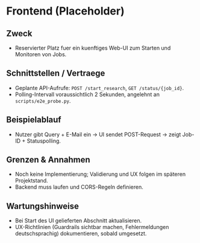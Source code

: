 # Frontend (Placeholder)

## Zweck
- Reservierter Platz fuer ein kuenftiges Web-UI zum Starten und Monitoren von Jobs.

## Schnittstellen / Vertraege
- Geplante API-Aufrufe: `POST /start_research`, `GET /status/{job_id}`.
- Polling-Intervall voraussichtlich 2 Sekunden, angelehnt an `scripts/e2e_probe.py`.

## Beispielablauf
- Nutzer gibt Query + E-Mail ein → UI sendet POST-Request → zeigt Job-ID + Statuspolling.

## Grenzen & Annahmen
- Noch keine Implementierung; Validierung und UX folgen im späteren Projektstand.
- Backend muss laufen und CORS-Regeln definieren.

## Wartungshinweise
- Bei Start des UI gelieferten Abschnitt aktualisieren.
- UX-Richtlinien (Guardrails sichtbar machen, Fehlermeldungen deutschsprachig) dokumentieren, sobald umgesetzt.

